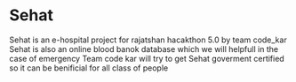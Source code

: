 # Sehat
Sehat is an e-hospital project for rajatshan hacakthon 5.0 by team code_kar
Sehat is also an online blood banok database which we will helpfull in the case of emergency 
Team code kar will try to get Sehat  goverment certified  so it can be benificial for all class of people 
